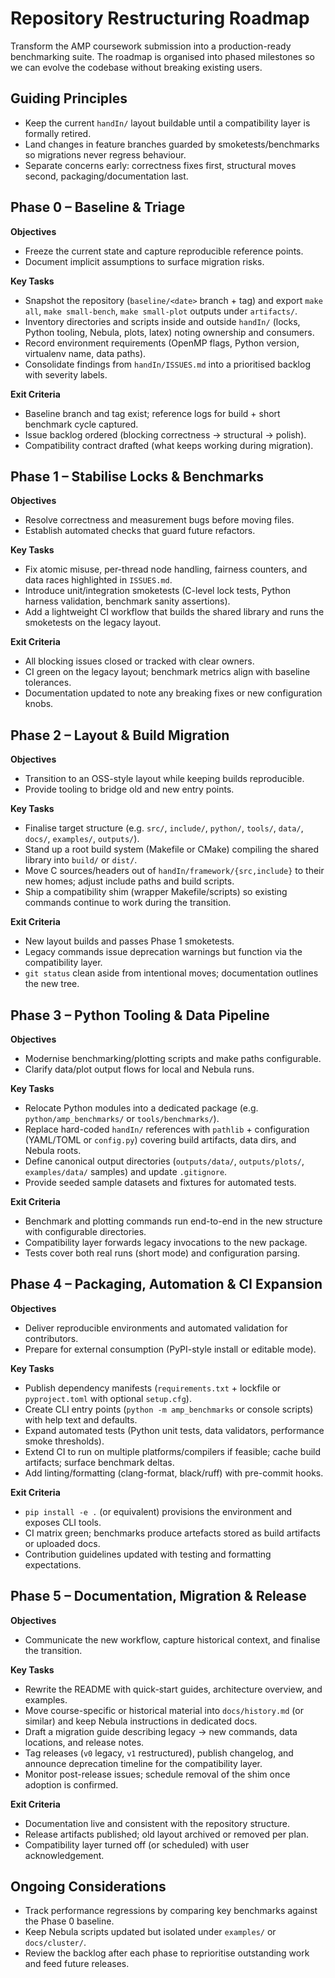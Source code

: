 # Repository Restructuring Roadmap

Transform the AMP coursework submission into a production-ready benchmarking suite. The roadmap is organised into phased milestones so we can evolve the codebase without breaking existing users.

## Guiding Principles
- Keep the current `handIn/` layout buildable until a compatibility layer is formally retired.
- Land changes in feature branches guarded by smoketests/benchmarks so migrations never regress behaviour.
- Separate concerns early: correctness fixes first, structural moves second, packaging/documentation last.

## Phase 0 – Baseline & Triage
**Objectives**
- Freeze the current state and capture reproducible reference points.
- Document implicit assumptions to surface migration risks.

**Key Tasks**
- Snapshot the repository (`baseline/<date>` branch + tag) and export `make all`, `make small-bench`, `make small-plot` outputs under `artifacts/`.
- Inventory directories and scripts inside and outside `handIn/` (locks, Python tooling, Nebula, plots, latex) noting ownership and consumers.
- Record environment requirements (OpenMP flags, Python version, virtualenv name, data paths).
- Consolidate findings from `handIn/ISSUES.md` into a prioritised backlog with severity labels.

**Exit Criteria**
- Baseline branch and tag exist; reference logs for build + short benchmark cycle captured.
- Issue backlog ordered (blocking correctness → structural → polish).
- Compatibility contract drafted (what keeps working during migration).

## Phase 1 – Stabilise Locks & Benchmarks
**Objectives**
- Resolve correctness and measurement bugs before moving files.
- Establish automated checks that guard future refactors.

**Key Tasks**
- Fix atomic misuse, per-thread node handling, fairness counters, and data races highlighted in `ISSUES.md`.
- Introduce unit/integration smoketests (C-level lock tests, Python harness validation, benchmark sanity assertions).
- Add a lightweight CI workflow that builds the shared library and runs the smoketests on the legacy layout.

**Exit Criteria**
- All blocking issues closed or tracked with clear owners.
- CI green on the legacy layout; benchmark metrics align with baseline tolerances.
- Documentation updated to note any breaking fixes or new configuration knobs.

## Phase 2 – Layout & Build Migration
**Objectives**
- Transition to an OSS-style layout while keeping builds reproducible.
- Provide tooling to bridge old and new entry points.

**Key Tasks**
- Finalise target structure (e.g. `src/`, `include/`, `python/`, `tools/`, `data/`, `docs/`, `examples/`, `outputs/`).
- Stand up a root build system (Makefile or CMake) compiling the shared library into `build/` or `dist/`.
- Move C sources/headers out of `handIn/framework/{src,include}` to their new homes; adjust include paths and build scripts.
- Ship a compatibility shim (wrapper Makefile/scripts) so existing commands continue to work during the transition.

**Exit Criteria**
- New layout builds and passes Phase 1 smoketests.
- Legacy commands issue deprecation warnings but function via the compatibility layer.
- `git status` clean aside from intentional moves; documentation outlines the new tree.

## Phase 3 – Python Tooling & Data Pipeline
**Objectives**
- Modernise benchmarking/plotting scripts and make paths configurable.
- Clarify data/plot output flows for local and Nebula runs.

**Key Tasks**
- Relocate Python modules into a dedicated package (e.g. `python/amp_benchmarks/` or `tools/benchmarks/`).
- Replace hard-coded `handIn/` references with `pathlib` + configuration (YAML/TOML or `config.py`) covering build artifacts, data dirs, and Nebula roots.
- Define canonical output directories (`outputs/data/`, `outputs/plots/`, `examples/data/` samples) and update `.gitignore`.
- Provide seeded sample datasets and fixtures for automated tests.

**Exit Criteria**
- Benchmark and plotting commands run end-to-end in the new structure with configurable directories.
- Compatibility layer forwards legacy invocations to the new package.
- Tests cover both real runs (short mode) and configuration parsing.

## Phase 4 – Packaging, Automation & CI Expansion
**Objectives**
- Deliver reproducible environments and automated validation for contributors.
- Prepare for external consumption (PyPI-style install or editable mode).

**Key Tasks**
- Publish dependency manifests (`requirements.txt` + lockfile or `pyproject.toml` with optional `setup.cfg`).
- Create CLI entry points (`python -m amp_benchmarks` or console scripts) with help text and defaults.
- Expand automated tests (Python unit tests, data validators, performance smoke thresholds).
- Extend CI to run on multiple platforms/compilers if feasible; cache build artifacts; surface benchmark deltas.
- Add linting/formatting (clang-format, black/ruff) with pre-commit hooks.

**Exit Criteria**
- `pip install -e .` (or equivalent) provisions the environment and exposes CLI tools.
- CI matrix green; benchmarks produce artefacts stored as build artifacts or uploaded docs.
- Contribution guidelines updated with testing and formatting expectations.

## Phase 5 – Documentation, Migration & Release
**Objectives**
- Communicate the new workflow, capture historical context, and finalise the transition.

**Key Tasks**
- Rewrite the README with quick-start guides, architecture overview, and examples.
- Move course-specific or historical material into `docs/history.md` (or similar) and keep Nebula instructions in dedicated docs.
- Draft a migration guide describing legacy → new commands, data locations, and release notes.
- Tag releases (`v0` legacy, `v1` restructured), publish changelog, and announce deprecation timeline for the compatibility layer.
- Monitor post-release issues; schedule removal of the shim once adoption is confirmed.

**Exit Criteria**
- Documentation live and consistent with the repository structure.
- Release artifacts published; old layout archived or removed per plan.
- Compatibility layer turned off (or scheduled) with user acknowledgement.

## Ongoing Considerations
- Track performance regressions by comparing key benchmarks against the Phase 0 baseline.
- Keep Nebula scripts updated but isolated under `examples/` or `docs/cluster/`.
- Review the backlog after each phase to reprioritise outstanding work and feed future releases.
